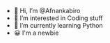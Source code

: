 - 👋 Hi, I’m @Afnankabiro
- 👀 I’m interested in Coding stuff
- 🌱 I’m currently learning Python
- 😀 I'm a newbie
<!---
Afnankabiro/Afnankabiro is a ✨ special ✨ repository because its `README.md` (this file) appears on your GitHub profile.
You can click the Preview link to take a look at your changes.
--->
